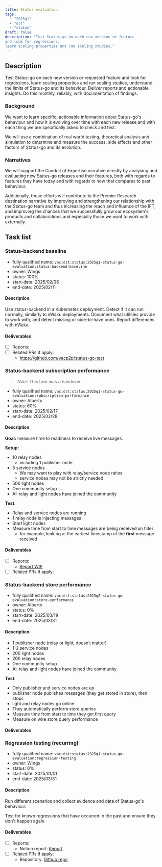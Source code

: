 ```yaml
---
title: Status evaluation
tags:
  - "2025q1"
  - "dst"
  - "status"
draft: false
description: "Test Status-go on each new version or feature
and look for regressions,
learn scaling properties and run scaling studies."
---
```


## Description

Test Status-go on each new version or requested feature
and look for regressions,
learn scaling properties and run scaling studies,
understand the limits of Status-go and its behaviour.
Deliver reports and actionable insights.
Do this monthly, reliably, with documentation of findings.

### Background

We want to learn specific, actionable information
about Status-go's behaviour
and how it is evolving over time
with each new release
and with each thing we are specifically asked to check and test.

We will use a combination of real world testing,
theoretical analysis and simulation
to determine and measure the success,
side effects and other factors of Status-go and its evolution.

### Narratives

We will support the Conduit of Expertise narrative directly
by analysing and evaluating new Status-go releases and their features,
both with regards to features they have today
and with regards to how that compares to past behaviour.

Additionally, these efforts will contribute
to the Premier Research destination narrative by
improving and strengthening our relationship with the Status-go team
and thus increasing the reach and influence of the IFT,
and improving the chances
that we successfully grow our ecosystem's products and collaborations
and especially those we want to work with externally.

## Task list

### Status-backend baseline

* fully qualified name: `vac:dst:status:2025q1-status-go-evaluation:status-backend-baseline`
* owner: Wings
* status: 100%
* start-date: 2025/02/06
* end-date: 2025/02/11

#### Description
Use status-backend in a Kubernetes deployment.
Detect if it can run normally, 
similarly to nWaku deployments.
Document what utilities provide to work with,
and detect missing or nice-to-have ones.
Report differences with nWaku.

#### Deliverables
* [ ] Reports:
* [ ] Related PRs if apply:
  * https://github.com/vacp2p/status-go-test


### Status-backend subscription performance
> *Note*: This task was a handover

* fully qualified name: `vac:dst:status:2025q1-status-go-evaluation:subscription-performance`
* owner: Alberto
* status: 60%
* start-date: 2025/02/17
* end-date: 2025/03/28

#### Description
**Goal:** measure time to readiness to receive live messages.

**Setup:**
- 10 relay nodes
    - including 1 publisher node
- 5 service nodes
    - We may want to play with relay/service node ratios
    - service nodes may not be strictly needed
- 500 light nodes
- One community setup
- All relay and light nodes have joined the community

**Test:**
- Relay and service nodes are running
- 1 relay node is injecting messages
- Start light nodes
- Measure time from start to time messages are being received on filter
    - for example, looking at the earliest timestamp of the **first** message received

#### Deliverables
* [ ] Reports:
  * [Report WIP](https://www.notion.so/Status-Backend-Chat-Protocol-Benchmarks-Issues-1ab8f96fb65c80429833e945827d33e7)
* [ ] Related PRs if apply:

### Status-backend store performance

* fully qualified name: `vac:dst:status:2025q2-status-go-evaluation:store-performance`
* owner: Alberto
* status: 0%
* start-date: 2025/03/19
* end-date: 2025/03/31

#### Description

- 1 publisher node (relay or light, doesn’t matter)
- 1-2 service nodes
- 200 light nodes
- 200 relay nodes
- One community setup
- All relay and light nodes have joined the community

**Test:**

- Only publisher and service nodes are up
- publisher node publishes messages (they get stored in store), then stops
- light and relay nodes go online
- They automatically perform store queries
- Measure time from start to time they get first query
- Measure on wire store query performance

#### Deliverables


### Regression testing (recurring)

* fully qualified name: `vac:dst:status:2025q1-status-go-evaluation:regression-testing`
* owner: Wings
* status: 0%
* start-date: 2025/01/01
* end-date: 2025/03/31

#### Description
Run different scenarios
and collect evidence and data
of Status-go's behaviour.

Test for known regressions
that have occurred in the past
and ensure they don't happen again.


#### Deliverables
* [ ] Reports:
  * Notion report: [Report](https://www.notion.so/Status-Go-Test-18c8f96fb65c807c8ae4e4f20a60799c)
* [ ] Related PRs if apply:
  * Repository: [Github repo](https://github.com/vacp2p/status-go-test)
